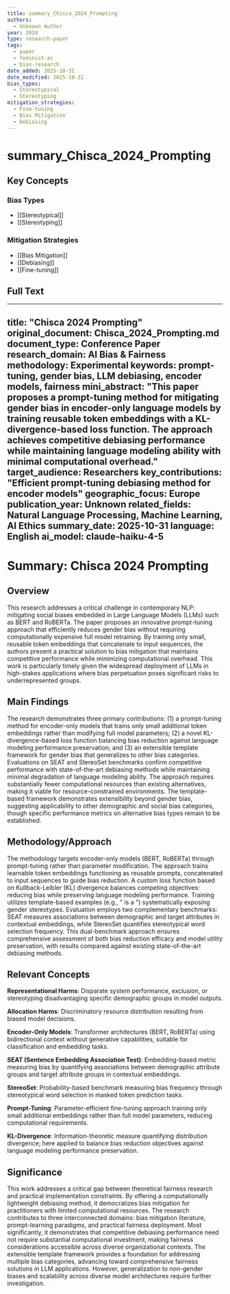 ```yaml
---
title: summary_Chisca_2024_Prompting
authors:
  - Unknown Author
year: 2024
type: research-paper
tags:
  - paper
  - feminist-ai
  - bias-research
date_added: 2025-10-31
date_modified: 2025-10-31
bias_types:
  - Stereotypical
  - Stereotyping
mitigation_strategies:
  - Fine-tuning
  - Bias Mitigation
  - Debiasing
---
```


# summary_Chisca_2024_Prompting

## Key Concepts

### Bias Types
- [[Stereotypical]]
- [[Stereotyping]]

### Mitigation Strategies
- [[Bias Mitigation]]
- [[Debiasing]]
- [[Fine-tuning]]

## Full Text

---
title: "Chisca 2024 Prompting"
original_document: Chisca_2024_Prompting.md
document_type: Conference Paper
research_domain: AI Bias & Fairness
methodology: Experimental
keywords: prompt-tuning, gender bias, LLM debiasing, encoder models, fairness
mini_abstract: "This paper proposes a prompt-tuning method for mitigating gender bias in encoder-only language models by training reusable token embeddings with a KL-divergence-based loss function. The approach achieves competitive debiasing performance while maintaining language modeling ability with minimal computational overhead."
target_audience: Researchers
key_contributions: "Efficient prompt-tuning debiasing method for encoder models"
geographic_focus: Europe
publication_year: Unknown
related_fields: Natural Language Processing, Machine Learning, AI Ethics
summary_date: 2025-10-31
language: English
ai_model: claude-haiku-4-5
---

# Summary: Chisca 2024 Prompting

## Overview

This research addresses a critical challenge in contemporary NLP: mitigating social biases embedded in Large Language Models (LLMs) such as BERT and RoBERTa. The paper proposes an innovative prompt-tuning approach that efficiently reduces gender bias without requiring computationally expensive full model retraining. By training only small, reusable token embeddings that concatenate to input sequences, the authors present a practical solution to bias mitigation that maintains competitive performance while minimizing computational overhead. This work is particularly timely given the widespread deployment of LLMs in high-stakes applications where bias perpetuation poses significant risks to underrepresented groups.

## Main Findings

The research demonstrates three primary contributions: (1) a prompt-tuning method for encoder-only models that trains only small additional token embeddings rather than modifying full model parameters; (2) a novel KL-divergence-based loss function balancing bias reduction against language modeling performance preservation; and (3) an extensible template framework for gender bias that generalizes to other bias categories. Evaluations on SEAT and StereoSet benchmarks confirm competitive performance with state-of-the-art debiasing methods while maintaining minimal degradation of language modeling ability. The approach requires substantially fewer computational resources than existing alternatives, making it viable for resource-constrained environments. The template-based framework demonstrates extensibility beyond gender bias, suggesting applicability to other demographic and social bias categories, though specific performance metrics on alternative bias types remain to be established.

## Methodology/Approach

The methodology targets encoder-only models (BERT, RoBERTa) through prompt-tuning rather than parameter modification. The approach trains learnable token embeddings functioning as reusable prompts, concatenated to input sequences to guide bias reduction. A custom loss function based on Kullback-Leibler (KL) divergence balances competing objectives: reducing bias while preserving language modeling performance. Training utilizes template-based examples (e.g., "<GenderedWord> is a <Target>") systematically exposing gender stereotypes. Evaluation employs two complementary benchmarks: SEAT measures associations between demographic and target attributes in contextual embeddings, while StereoSet quantifies stereotypical word selection frequency. This dual-benchmark approach ensures comprehensive assessment of both bias reduction efficacy and model utility preservation, with results compared against existing state-of-the-art debiasing methods.

## Relevant Concepts

**Representational Harms**: Disparate system performance, exclusion, or stereotyping disadvantaging specific demographic groups in model outputs.

**Allocation Harms**: Discriminatory resource distribution resulting from biased model decisions.

**Encoder-Only Models**: Transformer architectures (BERT, RoBERTa) using bidirectional context without generative capabilities, suitable for classification and embedding tasks.

**SEAT (Sentence Embedding Association Test)**: Embedding-based metric measuring bias by quantifying associations between demographic attribute groups and target attribute groups in contextual embeddings.

**StereoSet**: Probability-based benchmark measuring bias frequency through stereotypical word selection in masked token prediction tasks.

**Prompt-Tuning**: Parameter-efficient fine-tuning approach training only small additional embeddings rather than full model parameters, reducing computational requirements.

**KL-Divergence**: Information-theoretic measure quantifying distribution divergence; here applied to balance bias reduction objectives against language modeling performance preservation.

## Significance

This work addresses a critical gap between theoretical fairness research and practical implementation constraints. By offering a computationally lightweight debiasing method, it democratizes bias mitigation for practitioners with limited computational resources. The research contributes to three interconnected domains: bias mitigation literature, prompt-learning paradigms, and practical fairness deployment. Most significantly, it demonstrates that competitive debiasing performance need not require substantial computational investment, making fairness considerations accessible across diverse organizational contexts. The extensible template framework provides a foundation for addressing multiple bias categories, advancing toward comprehensive fairness solutions in LLM applications. However, generalization to non-gender biases and scalability across diverse model architectures require further investigation.
